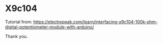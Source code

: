 # X9c104


Tutorial from: https://electropeak.com/learn/interfacing-x9c104-100k-ohm-digital-potentiometer-module-with-arduino/

Thank you.
